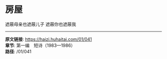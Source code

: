 # 房屋

遮蔽母亲也遮蔽儿子
遮蔽你也遮蔽我

---

**原文链接**: https://haizi.huhaitai.com/01/041  
**章节**: 第一编　短诗（1983—1986）  
**路径**: /01/041
